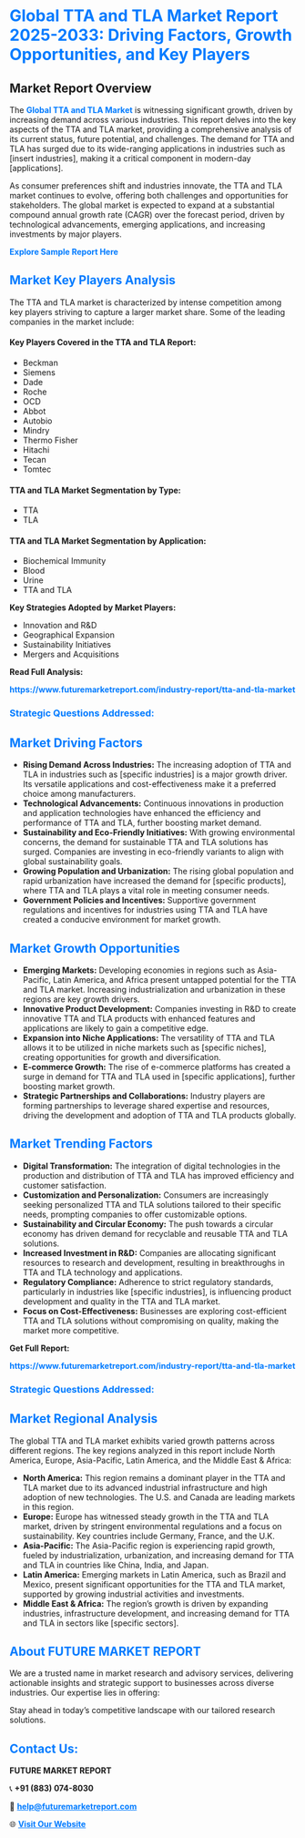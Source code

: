 <h1 style="color: #007BFF;">Global TTA and TLA Market Report 2025-2033: Driving Factors, Growth Opportunities, and Key Players</h1>

<section id="overview">
<h2>Market Report Overview</h2>
<p>The <a href="https://www.futuremarketreport.com/industry-report/tta-and-tla-market" style="color: #007BFF; text-decoration: none;"><strong>Global TTA and TLA Market</strong></a> is witnessing significant growth, driven by increasing demand across various industries. This report delves into the key aspects of the TTA and TLA market, providing a comprehensive analysis of its current status, future potential, and challenges. The demand for TTA and TLA has surged due to its wide-ranging applications in industries such as [insert industries], making it a critical component in modern-day [applications].</p>
<p>As consumer preferences shift and industries innovate, the TTA and TLA market continues to evolve, offering both challenges and opportunities for stakeholders. The global market is expected to expand at a substantial compound annual growth rate (CAGR) over the forecast period, driven by technological advancements, emerging applications, and increasing investments by major players.</p>
</section>

<section id="overview">
<p><a href="https://www.futuremarketreport.com/request-sample/reportId=127591" style="color: #007BFF; text-decoration: none;"><strong>Explore Sample Report Here</strong></a></p>
</section>

<section id="key-players">
<h2 style="color: #007BFF;">Market Key Players Analysis</h2>
<p>The TTA and TLA market is characterized by intense competition among key players striving to capture a larger market share. Some of the leading companies in the market include:</p>
<h4>Key Players Covered in the TTA and TLA Report:</h4>
<ul><li>Beckman</li><li>Siemens</li><li>Dade</li><li>Roche</li><li>OCD</li><li>Abbot</li><li>Autobio</li><li>Mindry</li><li>Thermo Fisher</li><li>Hitachi</li><li>Tecan</li><li>Tomtec</li></ul>
<h4>TTA and TLA Market Segmentation by Type:</h4>
<ul><li>TTA</li><li>TLA</li></ul>

<h4>TTA and TLA Market Segmentation by Application:</h4>
<ul><li>Biochemical Immunity</li><li>Blood</li><li>Urine</li><li>TTA and TLA</li></ul>
<p><strong>Key Strategies Adopted by Market Players:</strong></p>
<ul>
<li>Innovation and R&D</li>
<li>Geographical Expansion</li>
<li>Sustainability Initiatives</li>
<li>Mergers and Acquisitions</li>
</ul>
</section>

<section>
<p><strong>Read Full Analysis: </strong></p><a href="https://www.futuremarketreport.com/industry-report/tta-and-tla-market" style="color: #007BFF; text-decoration: none;"><strong>https://www.futuremarketreport.com/industry-report/tta-and-tla-market</strong></a>
<h3 style="color: #007BFF;">Strategic Questions Addressed:</h3>
</section>

<section id="driving-factors">
<h2 style="color: #007BFF;">Market Driving Factors</h2>
<ul>
<li><strong>Rising Demand Across Industries:</strong> The increasing adoption of TTA and TLA in industries such as [specific industries] is a major growth driver. Its versatile applications and cost-effectiveness make it a preferred choice among manufacturers.</li>
<li><strong>Technological Advancements:</strong> Continuous innovations in production and application technologies have enhanced the efficiency and performance of TTA and TLA, further boosting market demand.</li>
<li><strong>Sustainability and Eco-Friendly Initiatives:</strong> With growing environmental concerns, the demand for sustainable TTA and TLA solutions has surged. Companies are investing in eco-friendly variants to align with global sustainability goals.</li>
<li><strong>Growing Population and Urbanization:</strong> The rising global population and rapid urbanization have increased the demand for [specific products], where TTA and TLA plays a vital role in meeting consumer needs.</li>
<li><strong>Government Policies and Incentives:</strong> Supportive government regulations and incentives for industries using TTA and TLA have created a conducive environment for market growth.</li>
</ul>
</section>

<section id="growth-opportunities">
<h2 style="color: #007BFF;">Market Growth Opportunities</h2>
<ul>
<li><strong>Emerging Markets:</strong> Developing economies in regions such as Asia-Pacific, Latin America, and Africa present untapped potential for the TTA and TLA market. Increasing industrialization and urbanization in these regions are key growth drivers.</li>
<li><strong>Innovative Product Development:</strong> Companies investing in R&D to create innovative TTA and TLA products with enhanced features and applications are likely to gain a competitive edge.</li>
<li><strong>Expansion into Niche Applications:</strong> The versatility of TTA and TLA allows it to be utilized in niche markets such as [specific niches], creating opportunities for growth and diversification.</li>
<li><strong>E-commerce Growth:</strong> The rise of e-commerce platforms has created a surge in demand for TTA and TLA used in [specific applications], further boosting market growth.</li>
<li><strong>Strategic Partnerships and Collaborations:</strong> Industry players are forming partnerships to leverage shared expertise and resources, driving the development and adoption of TTA and TLA products globally.</li>
</ul>
</section>

<section id="trending-factors">
<h2 style="color: #007BFF;">Market Trending Factors</h2>
<ul>
<li><strong>Digital Transformation:</strong> The integration of digital technologies in the production and distribution of TTA and TLA has improved efficiency and customer satisfaction.</li>
<li><strong>Customization and Personalization:</strong> Consumers are increasingly seeking personalized TTA and TLA solutions tailored to their specific needs, prompting companies to offer customizable options.</li>
<li><strong>Sustainability and Circular Economy:</strong> The push towards a circular economy has driven demand for recyclable and reusable TTA and TLA solutions.</li>
<li><strong>Increased Investment in R&D:</strong> Companies are allocating significant resources to research and development, resulting in breakthroughs in TTA and TLA technology and applications.</li>
<li><strong>Regulatory Compliance:</strong> Adherence to strict regulatory standards, particularly in industries like [specific industries], is influencing product development and quality in the TTA and TLA market.</li>
<li><strong>Focus on Cost-Effectiveness:</strong> Businesses are exploring cost-efficient TTA and TLA solutions without compromising on quality, making the market more competitive.</li>
</ul>
</section>

<section>
<p><strong>Get Full Report: </strong></p><a href="https://www.futuremarketreport.com/industry-report/tta-and-tla-market" style="color: #007BFF; text-decoration: none;"><strong>https://www.futuremarketreport.com/industry-report/tta-and-tla-market</strong></a>
<h3 style="color: #007BFF;">Strategic Questions Addressed:</h3>
</section>


<section id="regional-analysis">
<h2 style="color: #007BFF;">Market Regional Analysis</h2>
<p>The global TTA and TLA market exhibits varied growth patterns across different regions. The key regions analyzed in this report include North America, Europe, Asia-Pacific, Latin America, and the Middle East & Africa:</p>
<ul>
<li><strong>North America:</strong> This region remains a dominant player in the TTA and TLA market due to its advanced industrial infrastructure and high adoption of new technologies. The U.S. and Canada are leading markets in this region.</li>
<li><strong>Europe:</strong> Europe has witnessed steady growth in the TTA and TLA market, driven by stringent environmental regulations and a focus on sustainability. Key countries include Germany, France, and the U.K.</li>
<li><strong>Asia-Pacific:</strong> The Asia-Pacific region is experiencing rapid growth, fueled by industrialization, urbanization, and increasing demand for TTA and TLA in countries like China, India, and Japan.</li>
<li><strong>Latin America:</strong> Emerging markets in Latin America, such as Brazil and Mexico, present significant opportunities for the TTA and TLA market, supported by growing industrial activities and investments.</li>
<li><strong>Middle East & Africa:</strong> The region’s growth is driven by expanding industries, infrastructure development, and increasing demand for TTA and TLA in sectors like [specific sectors].</li>
</ul>
</section>

<footer>
<h2 style="color: #007BFF;">About FUTURE MARKET REPORT</h2>
<p>We are a trusted name in market research and advisory services, delivering actionable insights and strategic support to businesses across diverse industries. Our expertise lies in offering:</p>

<p>Stay ahead in today’s competitive landscape with our tailored research solutions.</p>

<h2 style="color: #007BFF;">Contact Us:</h2>
<p><strong>FUTURE MARKET REPORT</strong></p>
<p>📞 <strong>+91 (883) 074-8030</strong></p>
<p>📧 <strong><a href="mailto:help@futuremarketreport.com" style="color: #007BFF;">help@futuremarketreport.com</a></strong></p>
<p>🌐 <strong><a href="https://www.futuremarketreport.com/" style="color: #007BFF;">Visit Our Website</a></strong></p>
</footer>